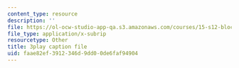 ```yaml
---
content_type: resource
description: ''
file: https://ol-ocw-studio-app-qa.s3.amazonaws.com/courses/15-s12-blockchain-and-money-fall-2018/faae82ef3912346d9dd00de6faf94904_DsSzQfejwMk.srt
file_type: application/x-subrip
resourcetype: Other
title: 3play caption file
uid: faae82ef-3912-346d-9dd0-0de6faf94904
---
```

